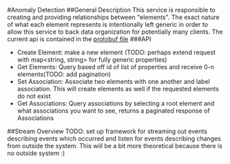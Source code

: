 #Anomaly Detection
##General Description 
This service is responsible to creating and providing relationships between "elements".  The exact nature of what each element
represents is intentionally left generic in order to allow this service to back data organization for potentially many clients.
The current api is contained in the [protobuf file](src/main/protobuf/associations/association_service.proto)
###API
- Create Element: make a new element (TODO: perhaps extend request with map<string, string> for fully generic properties)
- Get Elements: Query based off id of list of properties and receive 0-n elements(TODO: add pagination)
- Set Association: Associate two elements with one another and label association.  This will create elements as well if the 
requested elements do not exist
- Get Associations: Query associations by selecting a root element and what associations you want to see, returns a paginated 
response of Associations

##Stream Overview
TODO: set up framework for streaming out events describing events which occurred and listen for events describing changes from outside the system.
This will be a bit more theoretical because there is no outside system :)
